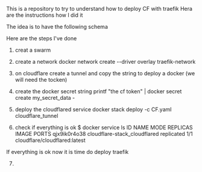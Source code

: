 This is a repository to try to understand how to deploy CF with traefik
Hera are the instructions how I did it

The idea is to have the following  schema

Here are the steps I've done

1) creat a swarm
2) create a network
docker network create --driver overlay traefik-network
3) on cloudflare create a tunnel and copy the string to deploy a docker (we will need the tocken)
4) create the docker secret string
printf "the cf token" | docker secret create my_secret_data -

5) deploy the cloudflared service
docker stack deploy -c CF.yaml cloudflare_tunnel
6) check if everything is ok
$ docker service ls
ID             NAME                           MODE         REPLICAS   IMAGE                           PORTS
qjx9ik0r4o38   cloudflare-stack_cloudflared   replicated   1/1        cloudflare/cloudflared:latest

If everything is ok now it is time do deploy traefik

7) 
